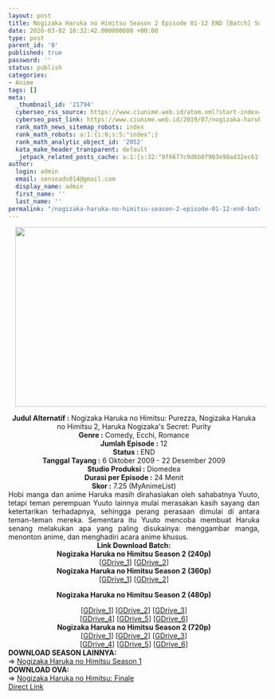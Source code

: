 ```yaml
---
layout: post
title: Nogizaka Haruka no Himitsu Season 2 Episode 01-12 END [Batch] Subtitle Indonesia
date: 2020-03-02 16:32:42.000000000 +00:00
type: post
parent_id: '0'
published: true
password: ''
status: publish
categories:
- Anime
tags: []
meta:
  _thumbnail_id: '21794'
  cyberseo_rss_source: https://www.ciunime.web.id/atom.xml?start-index=1051&max-results=150
  cyberseo_post_link: https://www.ciunime.web.id/2019/07/nogizaka-haruka-no-himitsu-season-2.html
  rank_math_news_sitemap_robots: index
  rank_math_robots: a:1:{i:0;s:5:"index";}
  rank_math_analytic_object_id: '2052'
  kata_make_header_transparent: default
  _jetpack_related_posts_cache: a:1:{s:32:"8f6677c9d6b0f903e98ad32ec61f8deb";a:2:{s:7:"expires";i:1663087860;s:7:"payload";a:0:{}}}
author:
  login: admin
  email: senseads014@gmail.com
  display_name: admin
  first_name: ''
  last_name: ''
permalink: "/nogizaka-haruka-no-himitsu-season-2-episode-01-12-end-batch-subtitle-indonesia/"
---
```

<div class="separator" style="clear: both; text-align: center;"><a href="https://1.bp.blogspot.com/-cSVN4Uqb_G0/XSigSlAaxgI/AAAAAAAAbnU/6kZ7p2eGWsEJlEnn2XNGTOyCTJV2Edl8ACLcBGAs/s1600/Nogizaka%2BHaruka%2Bno%2BHimitsu%2BSeason%2B2.jpg" imageanchor="1" style="margin-left: 1em; margin-right: 1em;"><img border="0" data-original-height="720" data-original-width="1280" height="360" src="{{ site.baseurl }}/assets/2020/03/Nogizaka%2BHaruka%2Bno%2BHimitsu%2BSeason%2B2.jpg" width="640" /></a></div>
<p>
<div style="text-align: center;"><b>Judul</b><b><b> Alternatif</b> :</b> Nogizaka Haruka no Himitsu: Purezza, Nogizaka Haruka no Himitsu 2, Haruka Nogizaka's Secret: Purity</div>
<div style="text-align: center;"><b><b>Genre :</b></b> Comedy, Ecchi, Romance</div>
<div style="text-align: center;"><b>Jumlah Episode :</b> 12<br /><b>Status :&nbsp;</b>END<br /><b>Tanggal Tayang :</b> 6 Oktober 2009 - 22 Desember 2009<br /><b>Studio Produksi :</b> Diomedea<br /><b>Durasi per Episode :</b> 24 Menit</div>
<div style="text-align: center;"><b>Skor :</b> 7.25 (MyAnimeList)</div>
<div style="text-align: center;"></div>
<div style="text-align: justify;">Hobi manga dan anime Haruka masih dirahasiakan oleh sahabatnya Yuuto, tetapi teman perempuan Yuuto lainnya mulai merasakan kasih sayang dan ketertarikan terhadapnya, sehingga perang perasaan dimulai di antara teman-teman mereka. Sementara itu Yuuto mencoba membuat Haruka senang melakukan apa yang paling disukainya: menggambar manga, menonton anime, dan menghadiri acara anime khusus.</div>
<div style="text-align: justify;"></div>
<div style="text-align: justify;"></div>
<div style="text-align: center;"><b>Link Download Batch:</b></div>
<div style="text-align: center;">
<div style="text-align: center;"><b>Nogizaka Haruka no Himitsu Season 2 (240p)</b></div>
<div style="text-align: center;">[<a href="https://drive.google.com/uc?export=download&amp;id=1I12FsGOufvJ8SYco6DcASxsBYy6BXdb9" target="_blank" rel="noopener">GDrive_1</a>] [<a href="https://drive.google.com/uc?export=download&amp;id=1JlHD02IPfipO3C3qqSEUQw6JSRIzwf24" target="_blank" rel="noopener">GDrive_2</a>]</div>
<div style="text-align: center;">
<div style="text-align: center;"><b>Nogizaka Haruka no Himitsu Season 2 (360p)</b></div>
<div style="text-align: center;">[<a href="https://drive.google.com/uc?export=download&amp;id=1DDrV-pcNAMvR-QJcgmNrOr7jMipPJ6sc" target="_blank" rel="noopener">GDrive_1</a>] [<a href="https://drive.google.com/uc?export=download&amp;id=1lWjvxZKGVpv3lxr0GShOFAR05HXhEsTa" target="_blank" rel="noopener">GDrive_2</a>]</div>
<div style="text-align: center;"></div>
</div>
<p><b>Nogizaka Haruka no Himitsu Season 2 (480p)</b></div>
<div style="text-align: center;">[<a href="https://drive.google.com/uc?export=download&amp;id=1x7PSSiLnGfRyOZ8Q5PyniIxj3uRw8nI7" target="_blank" rel="noopener">GDrive_1</a>] [<a href="https://drive.google.com/uc?export=download&amp;id=1jELkNF5e2EPo5OhDXqMi2h7twhYE-gTs" target="_blank" rel="noopener">GDrive_2</a>] [<a href="https://drive.google.com/uc?id=1tXabz_gOl0IHOUXIFMyPPCvOruqiLQCp" target="_blank" rel="noopener">GDrive_3</a>]<br />[<a href="https://drive.google.com/uc?id=1DIdrtDQYcymZ7XrS1r0vpB07Rf08MYKM" target="_blank" rel="noopener">GDrive_4</a>] [<a href="https://drive.google.com/uc?id=11kU8vGfP_LVOWxIw6yYTUFDrsHaZ3YpB" target="_blank" rel="noopener">GDrive_5</a>] [<a href="https://drive.google.com/uc?export=download&amp;id=0B8kjN7epokOeRDVpV1Z3cngzNUE" target="_blank" rel="noopener">GDrive_6</a>]</div>
<div style="text-align: center;"><b>Nogizaka Haruka no Himitsu Season 2 (720p)</b><br />[<a href="https://drive.google.com/uc?export=download&amp;id=1gCSeM2x59f7IhbsYdqrKyua70_HTIn9q" target="_blank" rel="noopener">GDrive_1</a>] [<a href="https://drive.google.com/uc?export=download&amp;id=1Tz9vo8La-aTbfMfjkdO_bLNAuLjg8OlB" target="_blank" rel="noopener">GDrive_2</a>] [<a href="https://drive.google.com/uc?id=15SnUN61X7JpBswBQwNKGI6_0mbQAvbY1" target="_blank" rel="noopener">GDrive_3</a>]<br />[<a href="https://drive.google.com/uc?id=1Xb4CTjUhBJ7JSh5Kx8aFgobDKCs9rQIC" target="_blank" rel="noopener">GDrive_4</a>] [<a href="https://drive.google.com/uc?id=1Y63L5lQY9YwxC2oyJnrvQ7ksq_majWk5" target="_blank" rel="noopener">GDrive_5</a>] [<a href="https://drive.google.com/uc?export=download&amp;id=0B8kjN7epokOebUNjVW96RW9IeWc" target="_blank" rel="noopener">GDrive_6</a>]
<div style="text-align: left;"></div>
<div style="text-align: left;"></div>
<div style="text-align: left;"><b>DOWNLOAD SEASON LAINNYA:</b></div>
<div style="text-align: left;"></div>
<div style="text-align: left;">=&gt;&nbsp;<a href="https://www.ciunime.web.id/2019/07/nogizaka-haruka-no-himitsu-season-1.html" target="_blank" rel="noopener">Nogizaka Haruka no Himitsu Season 1</a></div>
<div style="text-align: left;"></div>
<div style="text-align: left;"><b>DOWNLOAD OVA:</b></div>
<div style="text-align: left;"></div>
<div style="text-align: left;">=&gt;&nbsp;<a href="https://www.ciunime.web.id/2019/07/nogizaka-haruka-no-himitsu-finale.html" target="_blank" rel="noopener">Nogizaka Haruka no Himitsu: Finale</a></div>
<div style="text-align: left;"></div>
</div>
<link rel="stylesheet" href="https://cdnjs.cloudflare.com/ajax/libs/font-awesome/4.7.0/css/font-awesome.min.css" />
<div class="divbtn"> <a href="https://handymansurrender.com/fihup8buzv?key=94550f7ce39444073321dde3b8782f97" class="btn"><i class="fa fa-download"></i> Direct Link</a> </div>
